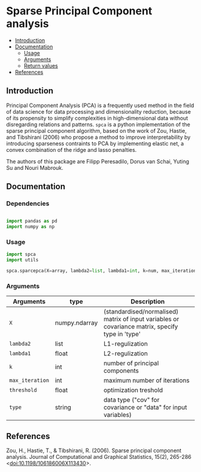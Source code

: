 # Sparse Principal Component analysis

- [Introduction](#introduction)
- [Documentation](#documentation)
	- [Usage](#usage)
	- [Arguments](#arguments)
	- [Return values](#values)
- [References](#references)

## Introduction

Principal Component Analysis (PCA) is a frequently used method in the field of data science for data processing and dimensionality reduction, because of its propensity to simplify complexities in high-dimensional data without disregarding relations and patterns. `spca` is a python implementation of the sparse principal component algorithm, based on the work of Zou, Hastie, and Tibshirani (2006) who propose a method to improve interpretability by introducing sparseness contraints to PCA by implementing elastic net, a convex combination of the ridge and lasso penalties.

The authors of this package are Filipp Peresadilo, Dorus van Schai, Yuting Su and Nouri Mabrouk.

## Documentation

### Dependencies

```python

import pandas as pd
import numpy as np

```

### Usage

```python
import spca
import utils

spca.sparcepca(X=array, lambda2=list, lambda1=int, k=num, max_iteration=float, threshold=float, type=string)
```

### Arguments

| Arguments     | type           | Description  |
| ------------- |-------------| -----|
| `X`     | numpy.ndarray | (standardised/normalised) matrix of input variables or covariance matrix, specify type in 'type'|
| `lambda2`      | list      |   L1-regulization |
| `lambda1` |   float    |   L2-regulization  |
| `k` |   int    |  number of principal components  |
| `max_iteration` |  int     | maximum number of iterations   |
| `threshold` |    float   |  optimization treshold  |
| `type` |    string   |  data type ("cov" for covariance or "data" for input variables)  |

## References

Zou, H., Hastie, T., & Tibshirani, R. (2006). Sparse principal component analysis. Journal of Computational and Graphical Statistics, 15(2), 265-286 <[doi:10.1198/106186006X113430](https://doi.org/10.1198%2F106186006X113430)>.

